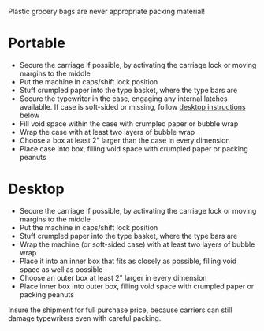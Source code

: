 <!-- TITLE: Shipping -->
<!-- SUBTITLE: Tips for safely shipping typewriters -->

Plastic grocery bags are never appropriate packing material!
# Portable
* Secure the carriage if possible, by activating the carriage lock or moving margins to the middle
* Put the machine in caps/shift lock position
* Stuff crumpled paper into the type basket, where the type bars are
* Secure the typewriter in the case, engaging any internal latches availablle. If case is soft-sided or missing, follow [desktop instructions](#desktop) below
* Fill void space within the case with crumpled paper or bubble wrap
* Wrap the case with at least two layers of bubble wrap
* Choose a box at least 2" larger than the case in every dimension
* Place case into box, filling void space with crumpled paper or packing peanuts
# Desktop
* Secure the carriage if possible, by activating the carriage lock or moving margins to the middle
* Put the machine in caps/shift lock position
* Stuff crumpled paper into the type basket, where the type bars are
* Wrap the machine (or soft-sided case) with at least two layers of bubble wrap
* Place it into an inner box that fits as closely as possible, filling void space as well as possible
* Choose an outer box at least 2" larger in every dimension
* Place inner box into outer box, filling void space with crumpled paper or packing peanuts

Insure the shipment for full purchase price, because carriers can still damage typewriters even with careful packing.